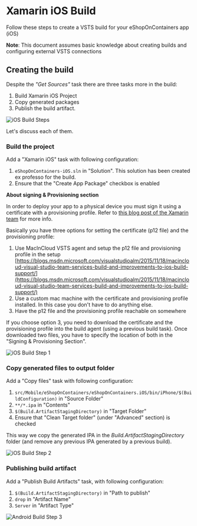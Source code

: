 # Xamarin iOS Build

Follow these steps to create a VSTS build for your eShopOnContainers app (iOS)

**Note**: This document assumes basic knowledge about creating builds and configuring external VSTS connections 

## Creating the build

Despite the _"Get Sources"_ task there are three tasks more in the build:

1. Build Xamarin iOS Project
2. Copy generated packages
3. Publish the build artifact.

![iOS Build Steps](images/ios-build.png)

Let's discuss each of them.

### Build the project

Add a "Xamarin iOS" task with following configuration:

1. `eShopOnContainers-iOS.sln` in "Solution". This solution has been created ex professo for the build.
2. Ensure that the "Create App Package" checkbox is enabled

**About signing & Provisioning section**

In order to deploy your app to a physical device you must sign it using a certificate with a provisioning profile. Refer to [this blog
post of the Xamarin team](https://blog.xamarin.com/continuous-integration-for-ios-apps-with-visual-studio-team-services/) for more info.

Basically you have three options for setting the certificate (p12 file) and the provisioning profile:

1. Use MacInCloud VSTS agent and setup the p12 file and provisioning profile in the setup [https://blogs.msdn.microsoft.com/visualstudioalm/2015/11/18/macincloud-visual-studio-team-services-build-and-improvements-to-ios-build-support/](https://blogs.msdn.microsoft.com/visualstudioalm/2015/11/18/macincloud-visual-studio-team-services-build-and-improvements-to-ios-build-support/)
2. Use a custom mac machine with the certificate and provisioning profile installed. In this case you don't have to do anything else.
3. Have the p12 file and the provisioning profile reachable on somewhere

If you choose option 3, you need to download the certificate and the provisioning profile into the build agent (using a previous build task).
Once downloaded two files, you have to specify the location of both in the "Signing & Provisioning Section".

![iOS Build Step 1](images/ios-build-step1.png)

### Copy generated files to output folder

Add a "Copy files" task with following configuration:

1. `src/Mobile/eShopOnContainers/eShopOnContainers.iOS/bin/iPhone/$(BuildConfiguration)` in "Source Folder"
2. `**/*.ipa` in "Contents"
3. `$(Build.ArtifactStagingDirectory)` in "Target Folder"
4. Ensure that "Clean Target folder" (under "Advanced" section) is checked

This way we copy the generated IPA in the _Build.ArtifactStagingDirectory_ folder (and remove any previous IPA generated by a previous build).

![iOS Build Step 2](images/ios-build-step2.png)

### Publishing build artifact

Add a "Publish Build Artifacts" task, with following configuration:

1. `$(Build.ArtifactStagingDirectory)` in "Path to publish"
2. `drop` in "Artifact Name"
3. `Server` in "Artifact Type"

![Android Build Step 3](images/ios-build-step3.png)
